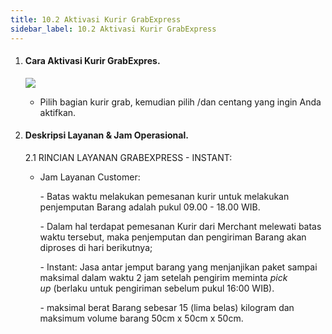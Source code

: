 ```yaml
---
title: 10.2 Aktivasi Kurir GrabExpress
sidebar_label: 10.2 Aktivasi Kurir GrabExpress
---
```

1. #### C﻿ara Aktivasi Kurir GrabExpres.

   ![](/img/10.2-aktivasi-kurir-grabexpress.png)

   * P﻿ilih bagian kurir grab, kemudian pilih /dan centang yang ingin Anda aktifkan.
2. #### D﻿eskripsi Layanan & Jam Operasional.

   2﻿.1 RINCIAN LAYANAN GRABEXPRESS - INSTANT: 

   * J﻿am Layanan Customer:

     \-﻿ Batas waktu melakukan pemesanan kurir untuk melakukan penjemputan Barang adalah pukul 09.00 - 18.00 WIB.

     \- Dalam hal terdapat pemesanan Kurir dari Merchant melewati batas waktu tersebut, maka penjemputan dan pengiriman Barang akan diproses di hari berikutnya;

     \-﻿ Instant: Jasa antar jemput barang yang menjanjikan paket sampai maksimal dalam waktu 2 jam setelah pengirim meminta *pick up* (berlaku untuk pengiriman sebelum pukul 16:00 WIB).

     \-﻿ maksimal berat Barang sebesar 15 (lima belas) kilogram dan maksimum volume barang 50cm x 50cm x 50cm.
